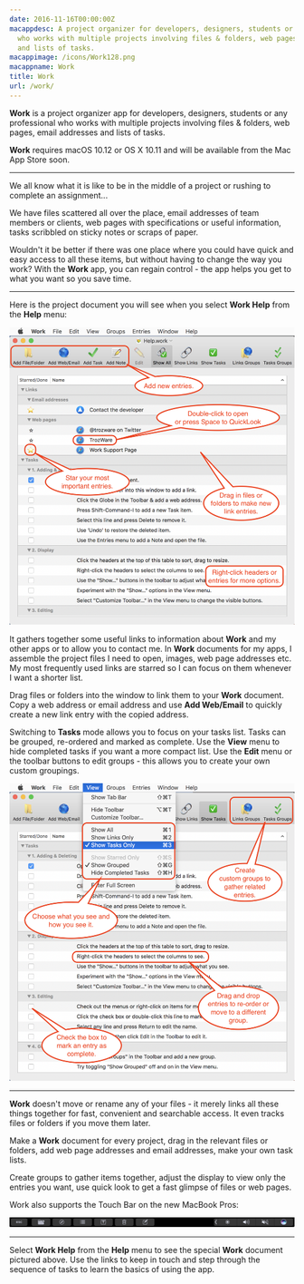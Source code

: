 ```yaml
---
date: 2016-11-16T00:00:00Z
macappdesc: A project organizer for developers, designers, students or any professional
  who works with multiple projects involving files & folders, web pages, email addresses
  and lists of tasks.
macappimage: /icons/Work128.png
macappname: Work
title: Work
url: /work/
---
```


**Work** is a project organizer app for developers, designers, students or any
professional who works with multiple projects involving files & folders, web
pages, email addresses and lists of tasks.

**Work** requires macOS 10.12 or OS X 10.11 and will be available from the Mac
App Store soon.

---

We all know what it is like to be in the middle of a project or rushing to
complete an assignment...

We have files scattered all over the place, email addresses of team members or
clients, web pages with specifications or useful information, tasks scribbled on
sticky notes or scraps of paper.

Wouldn't it be better if there was one place where you could have quick and easy
access to all these items, but without having to change the way you work? With
the **Work** app, you can regain control - the app helps you get to what you
want so you save time.

---

Here is the project document you will see when you select **Work Help** from the
**Help** menu:

![Work][1]

It gathers together some useful links to information about **Work** and my other
apps or to allow you to contact me. In **Work** documents for my apps, I
assemble the project files I need to open, images, web page addresses etc. My
most frequently used links are starred so I can focus on them whenever I want a
shorter list.

Drag files or folders into the window to link them to your **Work** document.
Copy a web address or email address and use **Add Web/Email** to quickly create
a new link entry with the copied address.

Switching to **Tasks** mode allows you to focus on your tasks list. Tasks can be
grouped, re-ordered and marked as complete. Use the **View** menu to hide
completed tasks if you want a more compact list. Use the **Edit** menu or the
toolbar buttons to edit groups - this allows you to create your own custom
groupings.

![Work - Tasks][2]

---

**Work** doesn't move or rename any of your files - it merely links all these
things together for fast, convenient and searchable access. It even tracks files
or folders if you move them later.

Make a **Work** document for every project, drag in the relevant files or
folders, add web page addresses and email addresses, make your own task lists.

Create groups to gather items together, adjust the display to view only the
entries you want, use quick look to get a fast glimpse of files or web pages.

Work also supports the Touch Bar on the new MacBook Pros:

![Work - TouchBar][3]

---

Select **Work Help** from the **Help** menu to see the special **Work** document
pictured above. Use the links to keep in touch and step through the sequence of
tasks to learn the basics of using the app.

[1]: /images/WorkHelp1.png
[2]: /images/WorkHelp2.png
[3]: /images/Work_TB.png
